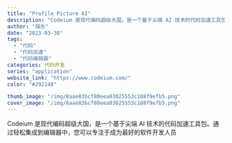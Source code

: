 ```yaml
---
title: "Profile Picture AI"
description: "Codeium 是现代编码超级大国，是一个基于尖端 AI 技术的代码加速工具包。通过轻松集成到编辑器中，您可以专注于成为"
author: "瑞东"
date: "2023-03-30"
tags:
  - "代码"
  - "代码加速"
  - "代码编辑器"
categories: 代码开发
series: "application"
website_link: "https://www.codeium.com/"
color: "#292148"

thumb_image: "/img/8aae83bcf80eea03025553c188f9efb5.png"
cover_image: "/img/8aae83bcf80eea03025553c188f9efb5.png"
---
```


Codeium 是现代编码超级大国，是一个基于尖端 AI 技术的代码加速工具包。通过轻松集成到编辑器中，您可以专注于成为最好的软件开发人员